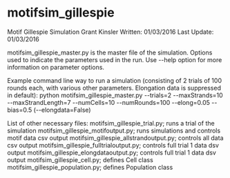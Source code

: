 # motifsim_gillespie

Motif Gillespie Simulation
Grant Kinsler
Written: 01/03/2016
Last Update: 01/03/2016

motifsim_gillespie_master.py is the master file of the simulation. Options used to indicate the parameters used in the run.
Use --help option for more information on parameter options.

Example command line way to run a simulation (consisting of 2 trials of 100 rounds each, with various other parameters. Elongation data is suppressed in default):
python motifsim_gillespie_master.py --trials=2 --maxStrands=10 --maxStrandLength=7 --numCells=10 --numRounds=100 --elong=0.05 --bias=0.5 (--elongdata=False)

List of other necessary files:
motifsim_gillespie_trial.py; runs a trial of the simulation
motifsim_gillespie_motifoutput.py; runs simulations and controls motif data csv output
motifsim_gillespie_allstrandoutput.py; controls all data csv output
motifsim_gillespie_fulltrialoutput.py; controls full trial 1 data dsv output
motifsim_gillespie_elongdataoutput.py; controls full trial 1 data dsv output
motifsim_gillespie_cell.py; defines Cell class
motifsim_gillespie_population.py; defines Population class
